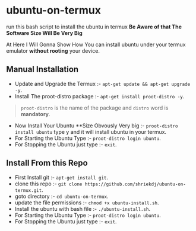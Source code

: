 # ubuntu-on-termux
run this bash script to install the ubuntu in termux **Be Aware of that The Software Size Will Be Very Big**

At Here I Will Gonna Show How You can install ubuntu under your termux emulator **without rooting** your device.


## Manual Installation
- Update and Upgrade the Termux :- ```apt-get update && apt-get upgrade -y```.
- Install The proot-distro package :- ```apt-get install proot-distro -y```.
> `proot-distro` is the name of the package and `distro` word is **mandatory**.
- Now Install Your Ubuntu **Size Obvously Very big :- ```proot-distro install ubuntu``` type y and it will install ubuntu in your termux.
- For Starting the Ubuntu Type :- ```proot-distro login ubuntu```.
- For Stopping the Ubuntu just type :- ```exit```.

## Install From this Repo
- First Install git :- ```apt-get install git```.
- clone this repo :- ```git clone https://github.com/shriekdj/ubuntu-on-termux.git```.
- goto directory :- ```cd ubuntu-on-termux```.
- update the file permissions :- ```chmod +x ubuntu-install.sh```.
- Install the ubuntu with bash file :- ```./ubuntu-install.sh```.
- For Starting the Ubuntu Type :- ```proot-distro login ubuntu```.
- For Stopping the Ubuntu just type :- ```exit```.


